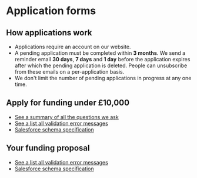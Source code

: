 # Application forms

## How applications work

-   Applications require an account on our website.
-   A pending application must be completed within **3 months**. We send a reminder email **30 days**, **7 days** and **1 day** before the application expires after which the pending application is deleted. People can unsubscribe from these emails on a per-application basis.
-   We don't limit the number of pending applications in progress at any one time.

## Apply for funding under £10,000

-   [See a summary of all the questions we ask](./under10k/questions.md)
-   [See a list all validation error messages](./under10k/validation-messages.md)
-   [Salesforce schema specification](./under10k/schema.md)

## Your funding proposal

-   [See a list all validation error messages](./standard-proposal/validation-messages.md)
-   [Salesforce schema specification](./standard-proposal/schema.md)
